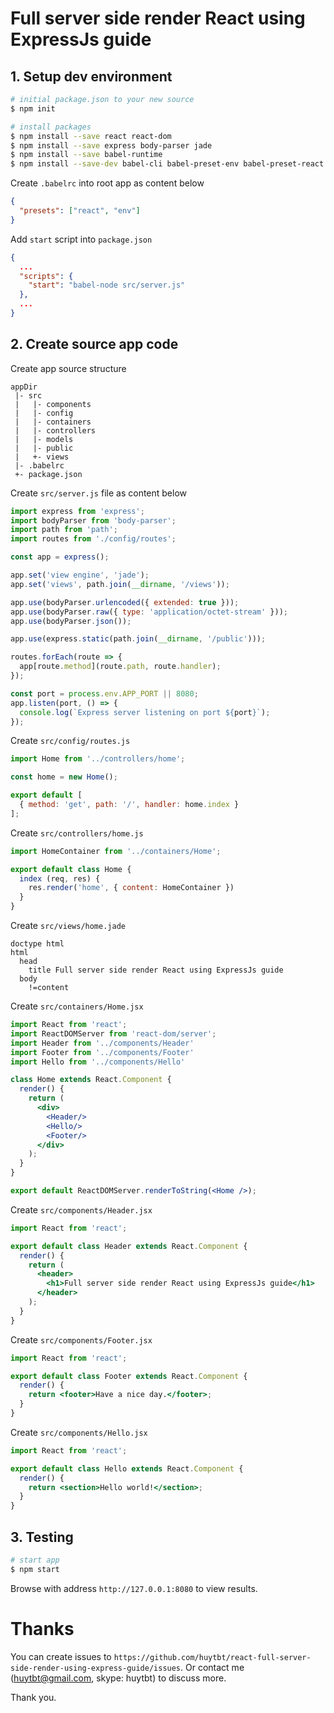 # Full server side render React using ExpressJs guide

## 1. Setup dev environment

```bash
# initial package.json to your new source
$ npm init

# install packages
$ npm install --save react react-dom
$ npm install --save express body-parser jade
$ npm install --save babel-runtime
$ npm install --save-dev babel-cli babel-preset-env babel-preset-react
```

Create `.babelrc` into root app as content below
```json
{
  "presets": ["react", "env"]
}
```

Add `start` script into `package.json`
```json
{
  ...
  "scripts": {
    "start": "babel-node src/server.js"
  },
  ...
}
```

## 2. Create source app code

Create app source structure

```
appDir
 |- src
 |   |- components
 |   |- config
 |   |- containers
 |   |- controllers
 |   |- models
 |   |- public
 |   +- views
 |- .babelrc
 +- package.json
```

Create `src/server.js` file as content below

```js
import express from 'express';
import bodyParser from 'body-parser';
import path from 'path';
import routes from './config/routes';

const app = express();

app.set('view engine', 'jade');
app.set('views', path.join(__dirname, '/views'));

app.use(bodyParser.urlencoded({ extended: true }));
app.use(bodyParser.raw({ type: 'application/octet-stream' }));
app.use(bodyParser.json());

app.use(express.static(path.join(__dirname, '/public')));

routes.forEach(route => {
  app[route.method](route.path, route.handler);
});

const port = process.env.APP_PORT || 8080;
app.listen(port, () => {
  console.log(`Express server listening on port ${port}`);
});
```

Create `src/config/routes.js`
```js
import Home from '../controllers/home';

const home = new Home();

export default [
  { method: 'get', path: '/', handler: home.index }
];
```

Create `src/controllers/home.js`
```js
import HomeContainer from '../containers/Home';

export default class Home {
  index (req, res) {
    res.render('home', { content: HomeContainer })
  }
}
```

Create `src/views/home.jade`
```jade
doctype html
html
  head
    title Full server side render React using ExpressJs guide
  body
    !=content
```

Create `src/containers/Home.jsx`
```jsx
import React from 'react';
import ReactDOMServer from 'react-dom/server';
import Header from '../components/Header'
import Footer from '../components/Footer'
import Hello from '../components/Hello'

class Home extends React.Component {
  render() {
    return (
      <div>
        <Header/>
        <Hello/>
        <Footer/>
      </div>
    );
  }
}

export default ReactDOMServer.renderToString(<Home />);
```

Create `src/components/Header.jsx`
```jsx
import React from 'react';

export default class Header extends React.Component {
  render() {
    return (
      <header>
        <h1>Full server side render React using ExpressJs guide</h1>
      </header>
    );
  }
}
```

Create `src/components/Footer.jsx`
```jsx
import React from 'react';

export default class Footer extends React.Component {
  render() {
    return <footer>Have a nice day.</footer>;
  }
}
```

Create `src/components/Hello.jsx`
```jsx
import React from 'react';

export default class Hello extends React.Component {
  render() {
    return <section>Hello world!</section>;
  }
}
```

## 3. Testing

```bash
# start app
$ npm start
```

Browse with address `http://127.0.0.1:8080` to view results.

# Thanks
You can create issues to `https://github.com/huytbt/react-full-server-side-render-using-express-guide/issues`. Or contact me (huytbt@gmail.com, skype: huytbt) to discuss more.

Thank you.